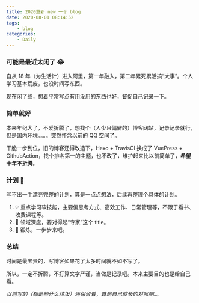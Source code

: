 ```yaml
---
title: 2020重新 new 一个 blog
date: 2020-08-01 08:14:52
tags:
    - blog
categories:
    - Daily
---
```


### 可能是最近太闲了 😂

自从 18 年（为生活计）进入阿里，第一年融入，第二年累死累活搞“大事”。个人学习基本荒废，也没时间写东西。

现在闲了些，想着平常写点有用没用的东西也好，督促自己记录一下。

### 简单就好

本来年纪大了，不爱折腾了，想找个（人少且偏僻的）博客网站，记录记录就行，但是国内环境。。。。突然怀念以前的 QQ 空间了。

干脆一步到位，旧的博客还得改造下，Hexo + TravisCI 换成了 VuePress + GithubAction，找个排名第一的主题，也不改了，维护起来比以前简单了，**希望十年不折腾**。

### 计划 💪

写不出一手漂亮完整的计划，算是一点点想法，后续再整理个具体的计划。

1. 💡 重点学习软技能，主要偏思考方式、高效工作、日常管理等，不限于看书、收费课程等。
2. 👷 领域深度，要对得起“专家”这个 title。
3. 🏃 锻炼，一步步来吧。

### 总结

时间是最宝贵的，写博客如果花了太多时间就不如不写了。

所以，一定不折腾，不打算文字严谨，当做是记录吧。本来主要目的也是给自己看。

_以前写的（都是些什么垃圾）还保留着，算是自己成长的对照吧。。_
